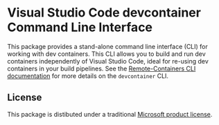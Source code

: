 # Visual Studio Code devcontainer Command Line Interface

This package provides a stand-alone command line interface (CLI) for working with dev containers. This CLI allows you to build and run dev containers independently of Visual Studio Code, ideal for re-using dev containers in your build pipelines. See the [Remote-Containers CLI documentation](https://code.visualstudio.com/docs/remote/devcontainer-cli) for more details on the `devcontainer` CLI.

## License

This package is distibuted under a traditional [Microsoft product license](https://aka.ms/dev-container-cli-license).
